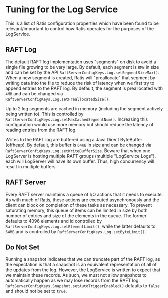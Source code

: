 # Tuning for the Log Service

This is a list of Ratis configuration properties which have been
found to be relevant/important to control how Ratis operates for
the purposes of the LogService.

## RAFT Log

The default RAFT log implementation uses "segments" on disk to avoid
a single file growing to be very large. By default, each segment is
`8MB` in size and can be set by the API `RaftServerConfigKeys.Log.setSegmentSizeMax()`.
When a new segment is created, Ratis will "preallocate" that segment by writing
data into the file to reduce the risk of latency when we first try to append
entries to the RAFT log. By default, the segment is preallocated with `4MB`
and can be changed via `RaftServerConfigKeys.Log.setPreallocatedSize()`.

Up to 2 log segments are cached in memory (including the segment actively being
written to). This is controlled by `RaftServerConfigKeys.Log.setMaxCachedSegmentNum()`.
Increasing this configuration would use more memory but should reduce the latency
of reading entries from the RAFT log.

Writes to the RAFT log are buffered using a Java Direct ByteBuffer (offheap). By default,
this buffer is `64KB` in size and can be changed via `RaftServerConfigKeys.Log.setWriteBufferSize`.
Beware that when one LogServer is hosting multiple RAFT groups (multiple "LogService Logs"), each
will LogServer will have its own buffer. Thus, high concurrency will result in multiple buffers.

## RAFT Server

Every RAFT server maintains a queue of I/O actions that it needs to execute. As with
much of Ratis, these actions are executed asynchronously and the client can block on
completion of these tasks as necessary. To prevent saturating memory, this queue of
items can be limited in size by both number of entries and size of the elements in the queue.
The former defaults to 4096 elements and id controlled by `RaftServerConfigKeys.Log.setElementLimit()`,
while the latter defaults to `64MB` and is controlled by `RaftServerConfigKeys.Log.setByteLimit()`.

## Do Not Set

Running a snapshot indicates that we can truncate part of the RAFT log, as the expectation is that
a snapshot is an equivalent representation of all of the updates from the log. However, the LogService
is written to expect that we maintain these records. As such, we must not allow snapshots to automatically
happen as we may lose records from the RAFT log. `RaftServerConfigKeys.Snapshot.setAutoTriggerEnabled()`
defaults to `false` and should not be set to `true`.
